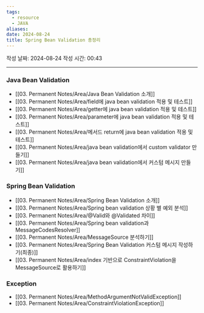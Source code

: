 ```yaml
---
tags:
  - resource
  - JAVA
aliases: 
date: 2024-08-24
title: Spring Bean Validation 총정리
---
```


작성 날짜: 2024-08-24
작성 시간: 00:43

---

### Java Bean Validation

- [[03. Permanent Notes/Area/Java Bean Validation 소개]]
- [[03. Permanent Notes/Area/field에 java bean validation 적용 및 테스트]]
- [[03. Permanent Notes/Area/getter에 java bean validation 적용 및 테스트]]
- [[03. Permanent Notes/Area/parameter에 java bean validation 적용 및 테스트]]
- [[03. Permanent Notes/Area/메서드 return에 java bean validation 적용 및 테스트]]
- [[03. Permanent Notes/Area/java bean validation에서 custom validator 만들기]]
- [[03. Permanent Notes/Area/java bean validation에서 커스텀 메시지 만들기]]


### Spring Bean Validation

- [[03. Permanent Notes/Area/Spring Bean Validation 소개]]
- [[03. Permanent Notes/Area/Spring bean validation 상황 별 예외 분석]]
- [[03. Permanent Notes/Area/@Valid와 @Validated 차이]]
- [[03. Permanent Notes/Area/Spring bean validation과 MessageCodesResolver]]
- [[03. Permanent Notes/Area/MessageSource 분석하기]]
- [[03. Permanent Notes/Area/Spring Bean Validation 커스텀 메시지 작성하기(최종)]]
- [[03. Permanent Notes/Area/index 기반으로 ConstraintViolation을 MessageSource로 활용하기]]

### Exception
- [[03. Permanent Notes/Area/MethodArgumentNotValidException]]
- [[03. Permanent Notes/Area/ConstraintViolationException]]